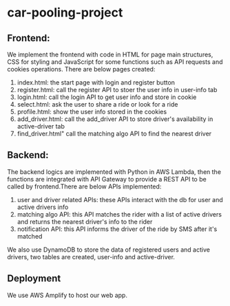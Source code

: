 # car-pooling-project

## Frontend:
We implement the frontend with code in HTML for page main structures, CSS for styling and JavaScript for some functions such as API requests and cookies operations.
There are below pages created:
1. index.html: the start page with login and register button
2. register.html: call the register API to stoer the user info in user-info tab
3. login.html: call the login API to get user info and store in cookie
4. select.html: ask the user to share a ride or look for a ride
5. profile.html: show the user info stored in the cookies
6. add_driver.html: call the add_driver API to store driver's availability in active-driver tab
7. find_driver.html" call the matching algo API to find the nearest driver

## Backend:
The backend logics are implemented with Python in AWS Lambda, then the functions are integrated with API Gateway to provide a REST API to be called by frontend.There are below APIs implemented:
1. user and driver related APIs: these APIs interact with the db for user and active drivers info
2. matching algo API: this API matches the rider with a list of active drivers and returns the nearest driver's info to the rider
3. notification API: this API informs the driver of the ride by SMS after it's matched

We also use DynamoDB to store the data of registered users and active drivers, two tables are created, user-info and active-driver.

## Deployment
We use AWS Amplify to host our web app.

